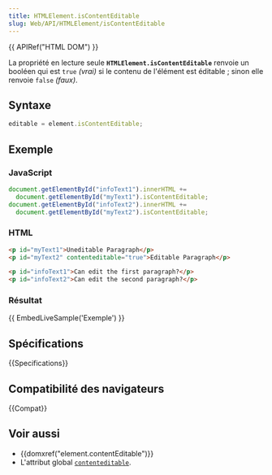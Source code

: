 ```yaml
---
title: HTMLElement.isContentEditable
slug: Web/API/HTMLElement/isContentEditable
---
```


{{ APIRef("HTML DOM") }}

La propriété en lecture seule **`HTMLElement.isContentEditable`** renvoie un booléen qui est `true` _(vrai)_ si le contenu de l'élément est éditable&nbsp;; sinon elle renvoie `false` _(faux)_.

## Syntaxe

```js
editable = element.isContentEditable;
```

## Exemple

### JavaScript

```js
document.getElementById("infoText1").innerHTML +=
  document.getElementById("myText1").isContentEditable;
document.getElementById("infoText2").innerHTML +=
  document.getElementById("myText2").isContentEditable;
```

### HTML

```html
<p id="myText1">Uneditable Paragraph</p>
<p id="myText2" contenteditable="true">Editable Paragraph</p>

<p id="infoText1">Can edit the first paragraph?</p>
<p id="infoText2">Can edit the second paragraph?</p>
```

### Résultat

{{ EmbedLiveSample('Exemple') }}

## Spécifications

{{Specifications}}

## Compatibilité des navigateurs

{{Compat}}

## Voir aussi

- {{domxref("element.contentEditable")}}
- L'attribut global [`contenteditable`](/fr/docs/Web/HTML/Reference/Global_attributes/contenteditable).
